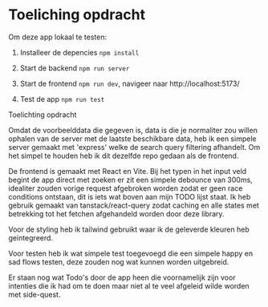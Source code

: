 # Toeliching opdracht

Om deze app lokaal te testen:

1. Installeer de depencies `npm install`

2. Start de backend `npm run server`

3. Start de frontend `npm run dev`, navigeer naar http://localhost:5173/

4. Test de app `npm run test`

Toelichting opdracht

Omdat de voorbeelddata die gegeven is, data is die je normaliter zou willen ophalen van de server met de laatste beschikbare data, heb ik een simpele server gemaakt met 'express' welke de search query filtering afhandelt. Om het simpel te houden heb ik dit dezelfde repo gedaan als de frontend.

De frontend is gemaakt met React en Vite. Bij het typen in het input veld begint de app direct met zoeken er zit een simpele debounce van 300ms, idealiter zouden vorige request afgebroken worden zodat er geen race conditions ontstaan, dit is iets wat boven aan mijn TODO lijst staat. Ik heb gebruik gemaakt van tanstack/react-query zodat caching en alle states met betrekking tot het fetchen afgehandeld worden door deze library.

Voor de styling heb ik tailwind gebruikt waar ik de geleverde kleuren heb geintegreerd.

Voor testen heb ik wat simpele test toegevoegd die een simpele happy en sad flows testen, deze zouden nog wat kunnen worden uitgebreid.

Er staan nog wat Todo's door de app heen die voornamelijk zijn voor intenties die ik had om te doen maar niet al te veel afgeleid wilde worden met side-quest.
